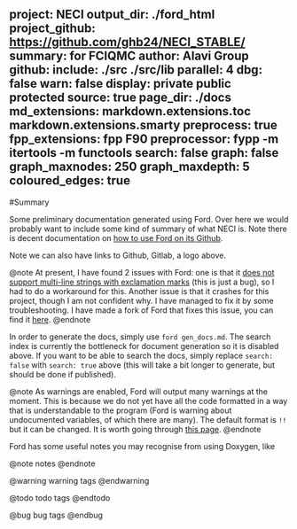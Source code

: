 project: NECI
output_dir: ./ford_html
project_github: https://github.com/ghb24/NECI_STABLE/
summary: for FCIQMC
author: Alavi Group
github:
include: ./src
         ./src/lib
parallel: 4
dbg: false
warn: false
display: private
         public
         protected
source: true
page_dir: ./docs
md_extensions: markdown.extensions.toc
               markdown.extensions.smarty
preprocess: true
fpp_extensions: fpp
                F90
preprocessor: fypp -m itertools -m functools
search: false
graph: false
graph_maxnodes: 250
graph_maxdepth: 5
coloured_edges: true
---

<!-- I had these in but they are all default -->
<!-- predocmark_alt: >
predocmark: #
docmark_alt: *
docmark: ! -->

<!-- pandoc -s tmp_neci_dev.tex -o tmp_dev.md -f latex -t markdown_strict-tex_math_dollars+tex_math_single_backslash -->

#Summary

Some preliminary documentation generated using Ford. Over here we would probably
want to include some kind of summary of what NECI is. Note there is decent
documentation on [how to use Ford on its Github](https://github.com/Fortran-FOSS-Programmers/ford/wiki).

Note we can also have links to Github, Gitlab, a logo above.

@note
At present, I have found 2 issues with Ford: one is that it [does not support
multi-line strings with exclamation marks](https://github.com/Fortran-FOSS-Programmers/ford/issues/320) (this is just a bug), so I had to do
a workaround for this. Another issue is that it crashes for this project, though
I am not confident why. I have managed to fix it by some troubleshooting. I have made a fork of Ford that fixes this issue, you can find it [here](https://github.com/jphaupt/ford).
@endnote

In order to generate the docs, simply use `ford gen_docs.md`. The search index
is currently the bottleneck for document generation so it is disabled above. If you want to be able to
search the docs, simply replace `search: false` with `search: true` above (this
will take a bit longer to generate, but should be done if published).

@note
As warnings are enabled, Ford will output many warnings at the moment. This is because we do not yet have all the code formatted in a way
that is understandable to the program (Ford is warning about undocumented variables, of which there are many). The default format is `!!` but it can be changed. It is worth going through [this page](https://github.com/Fortran-FOSS-Programmers/ford/wiki/Writing-Documentation).
@endnote

Ford has some useful notes you may recognise from using Doxygen, like

@note
notes
@endnote

@warning
warning tags
@endwarning

@todo
todo tags
@endtodo

@bug
bug tags
@endbug
